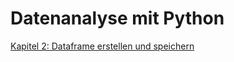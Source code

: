 # Datenanalyse mit Python



[Kapitel 2: Dataframe erstellen und speichern](https://github.com/manfred2020/DA_mit_Python/blob/main/Kapitel%202/2_Dataframe%20erstellen%20und%20speichern)
